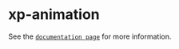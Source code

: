 # xp-animation

See the [`documentation page`](http://expandjs.com/elements/xp-animation) for more information.